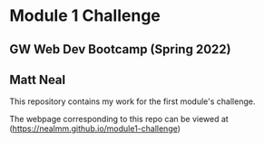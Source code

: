 # Module 1 Challenge

## GW Web Dev Bootcamp (Spring 2022)
## Matt Neal

This repository contains my work for the first module's challenge.

The webpage corresponding to this repo can be viewed at (https://nealmm.github.io/module1-challenge)